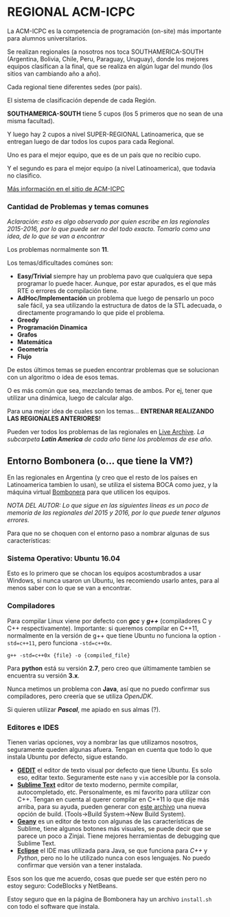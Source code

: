 # REGIONAL ACM-ICPC

La ACM-ICPC es la competencia de programación (on-site) más importante para alumnos universitarios.

Se realizan regionales (a nosotros nos toca SOUTHAMERICA-SOUTH (Argentina, Bolivia, Chile, Peru, Paraguay, Uruguay), donde los mejores equipos clasifican a la final, que se realiza en algún lugar del mundo (los sitios van cambiando año a año).

Cada regional tiene diferentes sedes (por país).

El sistema de clasificación depende de cada Región.

**SOUTHAMERICA-SOUTH** tiene 5 cupos (los 5 primeros que no sean de una misma facultad). 

Y luego hay 2 cupos a nivel SUPER-REGIONAL Latinoamerica, que se entregan luego de dar todos los cupos para cada Regional.

Uno es para el mejor equipo, que es de un país que no recibio cupo.

Y el segundo es para el mejor equipo (a nivel Latinoamerica), que todavia no clasifico.

[Más información en el sitio de ACM-ICPC](https://icpc.baylor.edu/)

### Cantidad de Problemas y temas comunes
*Aclaración: esto es algo observado por quien escribe en las regionales 2015-2016, por lo que puede ser no del todo exacto. Tomarlo como una idea, de lo que se van a encontrar*

Los problemas normalmente son **11**.

Los temas/dificultades comúnes son:
* **Easy/Trivial** siempre hay un problema pavo que cualquiera que sepa programar lo puede hacer. Aunque, por estar apurados, es el que más RTE o errores de compilación tiene.
* **AdHoc/Implementación** un problema que luego de pensarlo un poco sale fácil, ya sea utilizando la estructura de datos de la STL adecuada, o directamente programando lo que pide el problema.
* **Greedy**
* **Programación Dinamica**
* **Grafos**
* **Matemática** 
* **Geometría**
* **Flujo**

De estos últimos temas se pueden encontrar problemas que se solucionan con un algoritmo o idea de esos temas.

O es más común que sea, mezclando temas de ambos. Por ej, tener que utilizar una dinámica, luego de calcular algo.

Para una mejor idea de cuales son los temas... **ENTRENAR REALIZANDO LAS REGIONALES ANTERIORES!**

Pueden ver todos los problemas de las regionales en [Live Archive](https://icpcarchive.ecs.baylor.edu/index.php?option=com_onlinejudge&Itemid=8). *La subcarpeta **Latin America** de cada año tiene los problemas de ese año.*

## Entorno Bombonera (o... que tiene la VM?)

En las regionales en Argentina (y creo que el resto de los países en Latinoamerica tambien lo usan), se utiliza el sistema BOCA como juez, y la máquina virtual [Bombonera](http://www.bombonera.org/) para que utilicen los equipos.

*NOTA DEL AUTOR: Lo que sigue en las siguientes líneas es un poco de memoria de las regionales del 2015 y 2016, por lo que puede tener algunos errores.*

Para que no se choquen con el entorno paso a nombrar algunas de sus características:

### Sistema Operativo: Ubuntu 16.04
Esto es lo primero que se chocan los equipos acostumbrados a usar Windows, si nunca usaron un Ubuntu, les recomiendo usarlo antes, para al menos saber con lo que se van a encontrar.

### Compiladores
Para compilar Linux viene por defecto con ***gcc*** y ***g++*** (compiladores C y C++ respectivamente).
Importante: si queremos compilar en C++11, normalmente en la versión de g++ que tiene Ubuntu no funciona la option `-std=c++11`, pero funciona `-std=c++0x`.
```shell
g++ -std=c++0x {file} -o {compiled_file}
```
Para **python** está su versión **2.7**, pero creo que últimamente tambien se encuentra su versión **3.x**.

Nunca metimos un problema con **Java**, así que no puedo confirmar sus compiladores, pero creería que se utiliza *OpenJDK*.

Si quieren utilizar ***Pascal***, me apiado en sus almas (?).

### Editores e IDES
Tienen varias opciones, voy a nombrar las que utilizamos nosotros, seguramente queden algunas afuera. Tengan en cuenta que todo lo que instala Ubuntu por defecto, sigue estando.

* [**GEDIT**](https://wiki.gnome.org/Apps/Gedit) el editor de texto visual por defecto que tiene Ubuntu. Es solo eso, editar texto. Seguramente este `nano` y `vim` accesible por la consola.
* [**Sublime Text**](https://www.sublimetext.com/) editor de texto moderno, permite compilar, autocompletado, etc. Personalmente, es mi favorito para utilizar con C++. Tengan en cuenta al querer compilar en C++11 lo que dije más arriba, para su ayuda, pueden generar con [este archivo]( https://github.com/matramos/elrejunte/blob/master/sublime_snippets/C%2B%2B11.sublime-build) una nueva opción de build. (Tools->Build System->New Build System).
* [**Geany**](https://www.geany.org/) es un editor de texto con algunas de las características de Sublime, tiene algunos botones más visuales, se puede decir que se parece un poco a Zinjai. Tiene mejores herramientas de debugging que Sublime Text.
* [**Eclipse**](https://www.eclipse.org/) el IDE mas utilizada para Java, se que funciona para *C++* y *Python*, pero no lo he utilizado nunca con esos lenguajes. No puedo confirmar que versión van a tener instalada.

Esos son los que me acuerdo, cosas que puede ser que estén pero no estoy seguro: CodeBlocks y NetBeans.

Estoy seguro que en la página de Bombonera hay un archivo `install.sh` con todo el software que instala. 
